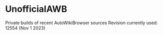 # UnofficialAWB
Private builds of recent AutoWikiBrowser sources
Revision currently used: 12554 (Nov 1 2023)

